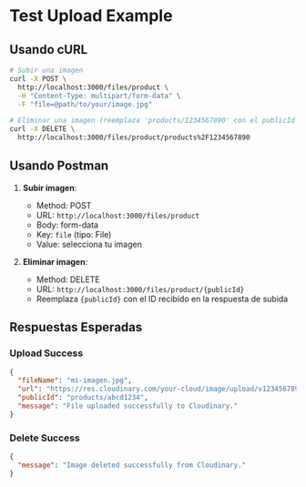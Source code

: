 # Test Upload Example

## Usando cURL

```bash
# Subir una imagen
curl -X POST \
  http://localhost:3000/files/product \
  -H "Content-Type: multipart/form-data" \
  -F "file=@path/to/your/image.jpg"

# Eliminar una imagen (reemplaza 'products/1234567890' con el publicId real)
curl -X DELETE \
  http://localhost:3000/files/product/products%2F1234567890
```

## Usando Postman

1. **Subir imagen**:
   - Method: POST
   - URL: `http://localhost:3000/files/product`
   - Body: form-data
   - Key: `file` (tipo: File)
   - Value: selecciona tu imagen

2. **Eliminar imagen**:
   - Method: DELETE
   - URL: `http://localhost:3000/files/product/{publicId}`
   - Reemplaza `{publicId}` con el ID recibido en la respuesta de subida

## Respuestas Esperadas

### Upload Success

```json
{
  "fileName": "mi-imagen.jpg",
  "url": "https://res.cloudinary.com/your-cloud/image/upload/v1234567890/products/abcd1234.webp",
  "publicId": "products/abcd1234",
  "message": "File uploaded successfully to Cloudinary."
}
```

### Delete Success

```json
{
  "message": "Image deleted successfully from Cloudinary."
}
```

